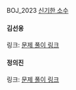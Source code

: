 BOJ_2023 [신기한 소수](https://www.acmicpc.net/problem/2023)<br>

#### 김선웅
링크: [문제 풀이 링크](https://github.com/dnd2dnd/coding-test/blob/4ee93c7b2423703b8bbef22e16d289642c4c2569/src/com/solution/baekjoon/backtracking/BOJ2023.java)

#### 정의진
링크: [문제 풀이 링크](https://github.com/uijin-j/algorithm-coding-test/tree/main/%EB%B0%B1%EC%A4%80/Gold/2023.%E2%80%85%EC%8B%A0%EA%B8%B0%ED%95%9C%E2%80%85%EC%86%8C%EC%88%98)
